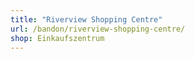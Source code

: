 ```yaml
---
title: "Riverview Shopping Centre"
url: /bandon/riverview-shopping-centre/
shop: Einkaufszentrum
---
```

